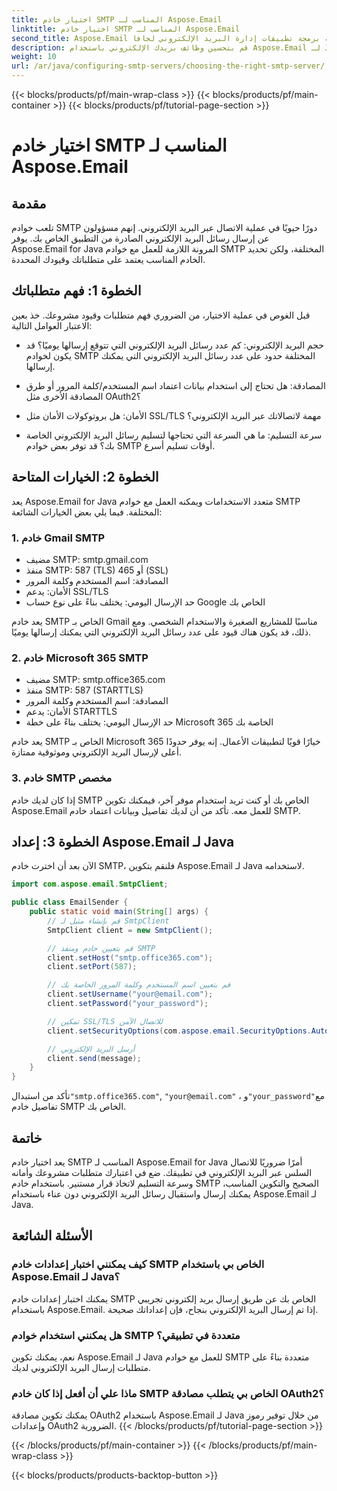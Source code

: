 ```yaml
---
title: اختيار خادم SMTP المناسب لـ Aspose.Email
linktitle: اختيار خادم SMTP المناسب لـ Aspose.Email
second_title: Aspose.Email واجهة برمجة تطبيقات إدارة البريد الإلكتروني لجافا
description: قم بتحسين وظائف بريدك الإلكتروني باستخدام Aspose.Email لـ Java. تعرف على كيفية اختيار خادم SMTP المناسب وإرسال رسائل البريد الإلكتروني بسهولة.
weight: 10
url: /ar/java/configuring-smtp-servers/choosing-the-right-smtp-server/
---
```


{{< blocks/products/pf/main-wrap-class >}}
{{< blocks/products/pf/main-container >}}
{{< blocks/products/pf/tutorial-page-section >}}

# اختيار خادم SMTP المناسب لـ Aspose.Email


## مقدمة

تلعب خوادم SMTP دورًا حيويًا في عملية الاتصال عبر البريد الإلكتروني. إنهم مسؤولون عن إرسال رسائل البريد الإلكتروني الصادرة من التطبيق الخاص بك. يوفر Aspose.Email for Java المرونة اللازمة للعمل مع خوادم SMTP المختلفة، ولكن تحديد الخادم المناسب يعتمد على متطلباتك وقيودك المحددة.

## الخطوة 1: فهم متطلباتك

قبل الغوص في عملية الاختيار، من الضروري فهم متطلبات وقيود مشروعك. خذ بعين الاعتبار العوامل التالية:

- حجم البريد الإلكتروني: كم عدد رسائل البريد الإلكتروني التي تتوقع إرسالها يوميًا؟ قد يكون لخوادم SMTP المختلفة حدود على عدد رسائل البريد الإلكتروني التي يمكنك إرسالها.

- المصادقة: هل تحتاج إلى استخدام بيانات اعتماد اسم المستخدم/كلمة المرور أو طرق المصادقة الأخرى مثل OAuth2؟

- الأمان: هل بروتوكولات الأمان مثل SSL/TLS مهمة لاتصالاتك عبر البريد الإلكتروني؟

- سرعة التسليم: ما هي السرعة التي تحتاجها لتسليم رسائل البريد الإلكتروني الخاصة بك؟ قد توفر بعض خوادم SMTP أوقات تسليم أسرع.

## الخطوة 2: الخيارات المتاحة

يعد Aspose.Email for Java متعدد الاستخدامات ويمكنه العمل مع خوادم SMTP المختلفة. فيما يلي بعض الخيارات الشائعة:

### 1. خادم Gmail SMTP

- مضيف SMTP: smtp.gmail.com
- منفذ SMTP: 587 (TLS) أو 465 (SSL)
- المصادقة: اسم المستخدم وكلمة المرور
- الأمان: يدعم SSL/TLS
- حد الإرسال اليومي: يختلف بناءً على نوع حساب Google الخاص بك

يعد خادم SMTP الخاص بـ Gmail مناسبًا للمشاريع الصغيرة والاستخدام الشخصي. ومع ذلك، قد يكون هناك قيود على عدد رسائل البريد الإلكتروني التي يمكنك إرسالها يوميًا.

### 2. خادم Microsoft 365 SMTP

- مضيف SMTP: smtp.office365.com
- منفذ SMTP: 587 (STARTTLS)
- المصادقة: اسم المستخدم وكلمة المرور
- الأمان: يدعم STARTTLS
- حد الإرسال اليومي: يختلف بناءً على خطة Microsoft 365 الخاصة بك

يعد خادم SMTP الخاص بـ Microsoft 365 خيارًا قويًا لتطبيقات الأعمال. إنه يوفر حدودًا أعلى لإرسال البريد الإلكتروني وموثوقية ممتازة.

### 3. خادم SMTP مخصص

إذا كان لديك خادم SMTP الخاص بك أو كنت تريد استخدام موفر آخر، فيمكنك تكوين Aspose.Email للعمل معه. تأكد من أن لديك تفاصيل وبيانات اعتماد خادم SMTP.

## الخطوة 3: إعداد Aspose.Email لـ Java

الآن بعد أن اخترت خادم SMTP، فلنقم بتكوين Aspose.Email لـ Java لاستخدامه.

```java
import com.aspose.email.SmtpClient;

public class EmailSender {
    public static void main(String[] args) {
        // قم بإنشاء مثيل لـ SmtpClient
        SmtpClient client = new SmtpClient();

        // قم بتعيين خادم ومنفذ SMTP
        client.setHost("smtp.office365.com");
        client.setPort(587);

        // قم بتعيين اسم المستخدم وكلمة المرور الخاصة بك
        client.setUsername("your@email.com");
        client.setPassword("your_password");

        // تمكين SSL/TLS للاتصال الآمن
        client.setSecurityOptions(com.aspose.email.SecurityOptions.Auto);

        // أرسل البريد الإلكتروني
        client.send(message);
    }
}
```

 تأكد من استبدال`"smtp.office365.com"`, `"your@email.com"` ، و`"your_password"`مع تفاصيل خادم SMTP الخاص بك.

## خاتمة

يعد اختيار خادم SMTP المناسب لـ Aspose.Email for Java أمرًا ضروريًا للاتصال السلس عبر البريد الإلكتروني في تطبيقك. ضع في اعتبارك متطلبات مشروعك وأمانه وسرعة التسليم لاتخاذ قرار مستنير. باستخدام خادم SMTP الصحيح والتكوين المناسب، يمكنك إرسال واستقبال رسائل البريد الإلكتروني دون عناء باستخدام Aspose.Email لـ Java.

## الأسئلة الشائعة

### كيف يمكنني اختبار إعدادات خادم SMTP الخاص بي باستخدام Aspose.Email لـ Java؟

يمكنك اختبار إعدادات خادم SMTP الخاص بك عن طريق إرسال بريد إلكتروني تجريبي باستخدام Aspose.Email. إذا تم إرسال البريد الإلكتروني بنجاح، فإن إعداداتك صحيحة.

### هل يمكنني استخدام خوادم SMTP متعددة في تطبيقي؟

نعم، يمكنك تكوين Aspose.Email لـ Java للعمل مع خوادم SMTP متعددة بناءً على متطلبات إرسال البريد الإلكتروني لديك.

### ماذا علي أن أفعل إذا كان خادم SMTP الخاص بي يتطلب مصادقة OAuth2؟

يمكنك تكوين مصادقة OAuth2 باستخدام Aspose.Email لـ Java من خلال توفير رموز وإعدادات OAuth2 الضرورية.
{{< /blocks/products/pf/tutorial-page-section >}}

{{< /blocks/products/pf/main-container >}}
{{< /blocks/products/pf/main-wrap-class >}}

{{< blocks/products/products-backtop-button >}}
